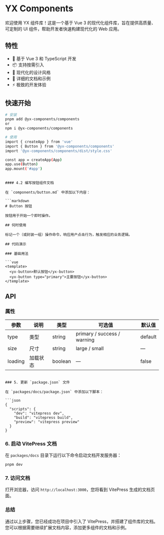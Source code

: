 # YX Components

欢迎使用 YX 组件库！这是一个基于 Vue 3 的现代化组件库，旨在提供高质量、可定制的 UI 组件，帮助开发者快速构建现代化的 Web 应用。

## 特性

- 🚀 基于 Vue 3 和 TypeScript 开发
- 📦 支持按需引入
- 🎨 现代化的设计风格
- 📖 详细的文档和示例
- ⚡️ 极致的开发体验

## 快速开始

```bash
# 安装
pnpm add @yx-components/components
or
npm i @yx-components/components

# 使用
import { createApp } from 'vue'
import { Button } from '@yx-components/components'
import '@yx-components/components/dist/style.css'

const app = createApp(App)
app.use(Button)
app.mount('#app')
```

````

#### 4.2 编写按钮组件文档

在 `components/button.md` 中添加以下内容：

```markdown
# Button 按钮

按钮用于开始一个即时操作。

## 何时使用

标记一个（或封装一组）操作命令，响应用户点击行为，触发相应的业务逻辑。

## 代码演示

### 基础用法

```vue
<template>
  <yx-button>默认按钮</yx-button>
  <yx-button type="primary">主要按钮</yx-button>
</template>
````

## API

### 属性

| 参数    | 说明     | 类型    | 可选值                      | 默认值  |
| ------- | -------- | ------- | --------------------------- | ------- |
| type    | 类型     | string  | primary / success / warning | default |
| size    | 尺寸     | string  | large / small               | —       |
| loading | 加载状态 | boolean | —                           | false   |

````

### 5. 更新 `package.json` 文件

在 `packages/docs/package.json` 中添加以下脚本：

```json
{
  "scripts": {
    "dev": "vitepress dev",
    "build": "vitepress build",
    "preview": "vitepress preview"
  }
}
````

### 6. 启动 VitePress 文档

在 `packages/docs` 目录下运行以下命令启动文档开发服务器：

```bash
pnpm dev
```

### 7. 访问文档

打开浏览器，访问 `http://localhost:3000`，您将看到 VitePress 生成的文档页面。

### 总结

通过以上步骤，您已经成功在项目中引入了 VitePress，并搭建了组件库的文档。您可以根据需要继续扩展文档内容，添加更多组件的文档和示例。
